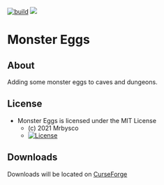 [![build](https://github.com/Mrbysco/MonsterEggs/actions/workflows/build.yml/badge.svg)](https://github.com/Mrbysco/MonsterEggs/actions/workflows/build.yml) 
[![](http://cf.way2muchnoise.eu/versions/579059.svg)](https://www.curseforge.com/minecraft/mc-mods/monster-eggs)

# Monster Eggs #

## About ##
Adding some monster eggs to caves and dungeons.

## License ##
* Monster Eggs is licensed under the MIT License
  - (c) 2021 Mrbysco
  - [![License](https://img.shields.io/badge/License-MIT-red.svg?style=flat)](http://opensource.org/licenses/MIT)

## Downloads ##
Downloads will be located on [CurseForge](https://www.curseforge.com/minecraft/mc-mods/monster-eggs)

